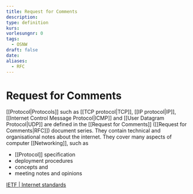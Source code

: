 ```yaml
---
title: Request for Comments
description: 
type: definition
kurs: 
vorlesungnr: 0
tags:
  - OSNW
draft: false
date: 
aliases:
  - RFC
---
```


# Request for Comments

[[Protocol|Protocols]] such as [[TCP protocol|TCP]], [[IP protocol|IP]], [[Internet Control Message Protocol|ICMP]] and [[User Datagram Protocol|UDP]] are defined in the [[Request for Comments]] ([[Request for Comments|RFC]]) document series. They contain technical and organisational notes about the internet. They cover many aspects of computer [[Networking]], such as

- [[Protocol]] specification
- deployment procedures
- concepts and
- meeting notes and opinions

[IETF | Internet standards](https://www.ietf.org/standards/)